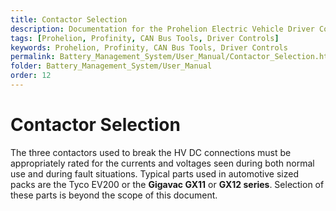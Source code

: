 ```yaml
---
title: Contactor Selection
description: Documentation for the Prohelion Electric Vehicle Driver Controls
tags: [Prohelion, Profinity, CAN Bus Tools, Driver Controls]
keywords: Prohelion, Profinity, CAN Bus Tools, Driver Controls
permalink: Battery_Management_System/User_Manual/Contactor_Selection.html
folder: Battery_Management_System/User_Manual
order: 12
---
```


# Contactor Selection

The three contactors used to break the HV DC connections must be appropriately rated for the currents and voltages seen during both normal use and during fault situations.  Typical parts used in automotive sized packs are the Tyco EV200 or the <strong>Gigavac GX11</strong> or <strong>GX12 series</strong>.  Selection of these parts is beyond the scope of this document. 